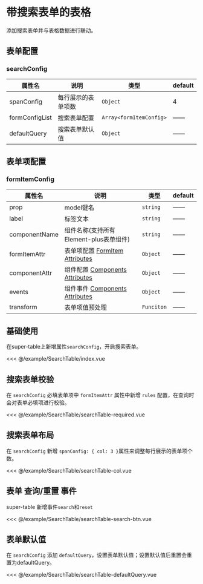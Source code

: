 # 带搜索表单的表格

添加搜索表单并与表格数据进行联动。

## 表单配置

### searchConfig

| 属性名            | 说明        | 类型                      | default |
|----------------|-----------|-------------------------|---------|
| spanConfig     | 每行展示的表单项数 | `Object`                | 4       |
| formConfigList | 搜索表单配置    | `Array<formItemConfig>` | ——      |
| defaultQuery   | 搜索表单默认值   | `Object`                | ——      |

## 表单项配置

### formItemConfig

| 属性名           | 说明                                                                                              | 类型         | default |
|---------------|-------------------------------------------------------------------------------------------------|------------|---------|
| prop          | model键名                                                                                         | `string`   | ——      |
| label         | 标签文本                                                                                            | `string`   | ——      |
| componentName | 组件名称(支持所有Element-plus表单组件)                                                                      | `string`   | ——      |
| formItemAttr  | 表单项配置 [FormItem Attributes](https://element-plus.org/zh-CN/component/form.html#form-attributes) | `Object`   | ——      |
| componentAttr | 组件配置 [Components Attributes](https://element-plus.org/zh-CN/component/autocomplete.html)        | `Object`   | ——      |
| events        | 组件事件 [Components Attributes](https://element-plus.org/zh-CN/component/autocomplete.html)        | `Object`   | ——      |
| transform     | 表单项值预处理                                                                                         | `Funciton` | ——      |

## 基础使用
在super-table上新增属性`searchConfig`，开启搜索表单。

<Demo url="SearchTable/index.vue">

<<< @/example/SearchTable/index.vue

</Demo>

## 搜索表单校验
在 `searchConfig` 必填表单项中 `formItemAttr` 属性中新增 `rules` 配置，在查询时会对表单必填项进行校验。

<Demo url="SearchTable/searchTable-required.vue">

<<< @/example/SearchTable/searchTable-required.vue

</Demo>

## 搜索表单布局
在 `searchConfig` 新增 `spanConfig: { col: 3 }`属性来调整每行展示的表单项个数。

<Demo url="SearchTable/searchTable-col.vue">

<<< @/example/SearchTable/searchTable-col.vue

</Demo>

## 表单 查询/重置 事件
super-table 新增事件`search`和`reset`

<Demo url="SearchTable/searchTable-search-btn.vue">

<<< @/example/SearchTable/searchTable-search-btn.vue

</Demo>

## 表单默认值
在 `searchConfig` 添加 `defaultQuery`，设置表单默认值；设置默认值后重置会重置为defaultQuery。

<Demo url="SearchTable/searchTable-defaultQuery.vue">

<<< @/example/SearchTable/searchTable-defaultQuery.vue

</Demo>

